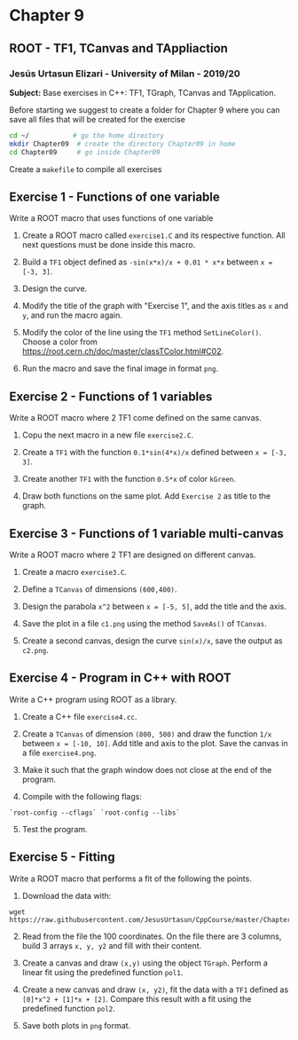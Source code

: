 # Chapter 9

## ROOT - TF1, TCanvas and TAppliaction

### Jesús Urtasun Elizari - University of Milan - 2019/20

**Subject:** Base exercises in C++: TF1, TGraph, TCanvas and TApplication.

Before starting we suggest to create a folder for Chapter 9 where you can save all files that will be created for the exercise
```bash
cd ~/           # go the home directory
mkdir Chapter09  # create the directory Chapter09 in home
cd Chapter09     # go inside Chapter09
```
Create a `makefile` to compile all exercises

## Exercise 1 - Functions of one variable

Write a ROOT macro that uses functions of one variable

1. Create a ROOT macro called `exercise1.C` and its respective function. All next questions must be done inside this macro.

2. Build a `TF1` object defined as `-sin(x*x)/x + 0.01 * x*x` between `x = [-3, 3]`.

3. Design the curve.

4. Modify the title of the graph with "Exercise 1", and the axis titles as `x` and `y`, and run the macro again.

4. Modify the color of the line using the `TF1` method `SetLineColor()`. Choose a color from https://root.cern.ch/doc/master/classTColor.html#C02.

5. Run the macro and save the final image in format `png`.

## Exercise 2 - Functions of 1 variables

Write a ROOT macro where 2 TF1 come defined on the same canvas.

1. Copu the next macro in a new file `exercise2.C`.

2. Create a `TF1` with the function `0.1*sin(4*x)/x` defined between `x = [-3, 3]`.

3. Create another `TF1` with the function `0.5*x` of color `kGreen`.

4. Draw both functions on the same plot. Add `Exercise 2` as title to the graph.

## Exercise 3 - Functions of 1 variable multi-canvas

Write a ROOT macro where 2 TF1 are designed on different canvas.

1. Create a macro `exercise3.C`.

2. Define a `TCanvas` of dimensions `(600,400)`.

3. Design the parabola `x^2` between `x = [-5, 5]`, add the title and the axis.

4. Save the plot in a file `c1.png` using the method `SaveAs()` of `TCanvas`.

5. Create a second canvas, design the curve `sin(x)/x`, save the output as `c2.png`.

## Exercise 4 - Program in C++ with ROOT

Write a C++ program using ROOT as a library.

1. Create a C++ file `exercise4.cc`.

2. Create a `TCanvas` of dimension `(800, 500)` and draw the function `1/x` between `x = [-10, 10]`.
Add title and axis to the plot. Save the canvas in a file `exercise4.png`.

3. Make it such that the graph window does not close at the end of the program.

4. Compile with the following flags:
```
`root-config --cflags` `root-config --libs`
```

5. Test the program.

## Exercise 5 - Fitting

Write a ROOT macro that performs a fit of the following the points.

1. Download the data with:
```
wget https://raw.githubusercontent.com/JesusUrtasun/CppCourse/master/Chapter09/data.dat
```

2. Read from the file the 100 coordinates. On the file there are 3 columns, build 3 arrays `x, y, y2` and fill with their content.

3. Create a canvas and draw `(x,y)` using the object `TGraph`. Perform a linear fit using the predefined function `pol1`.

4. Create a new canvas and draw `(x, y2)`, fit the data with a `TF1` defined as `[0]*x^2 + [1]*x + [2]`. 
Compare this result with a fit using the predefined function `pol2`.

5. Save both plots in `png` format.
